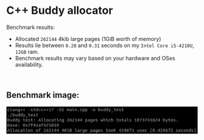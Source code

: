# C++ Buddy allocator

Benchmark results:

- Allocated `262144` 4kib large pages (1GiB worth of memory)
- Results lie between `0.28` and `0.31` seconds on my `Intel Core i5-4210U`, `12GB` ram.
- Benchmark results may vary based on your hardware and OSes availability.

<br>

## Benchmark image:
<img src="benchmark.png">
